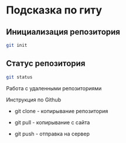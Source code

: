 # Подсказка по гиту

## Инициализация репозитория

```sh
git init
```

## Статус репозитория

```sh
git status
```

Работа с удаленными репозиториями 

Инструкция по Github

* git clone - копирывание репозитория

* git pull - копирывание с сайта 

* git push - отправка на сервер 
